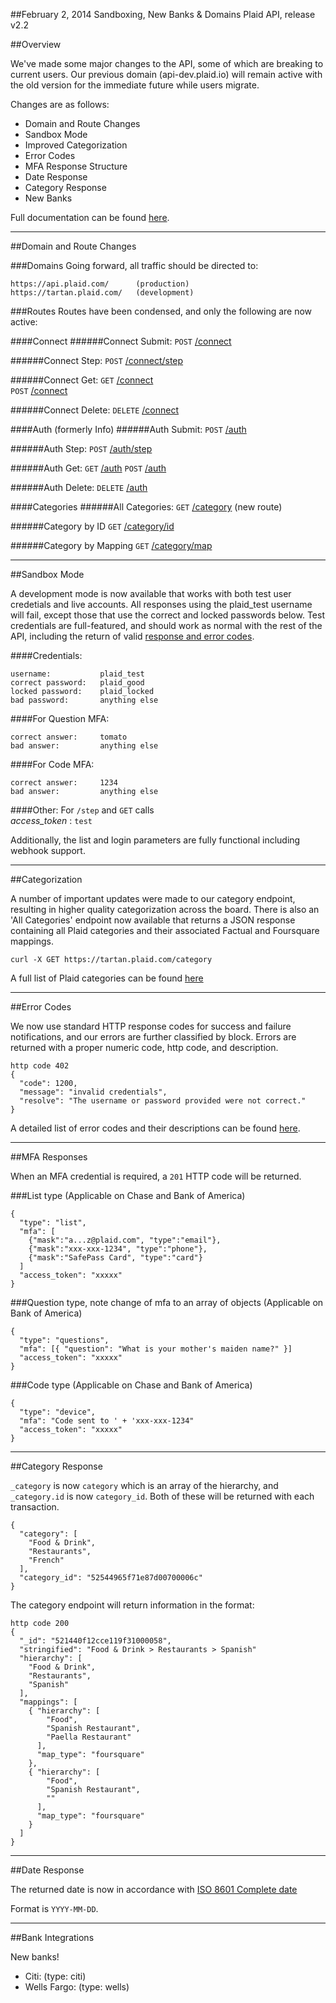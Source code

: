 ##February 2, 2014 Sandboxing, New Banks & Domains
Plaid API, release v2.2

##Overview

We've made some major changes to the API, some of which are breaking to current users. Our previous domain (api-dev.plaid.io) will remain active with the old version for the immediate future while users migrate.

Changes are as follows:
 * Domain and Route Changes
 * Sandbox Mode
 * Improved Categorization
 * Error Codes
 * MFA Response Structure
 * Date Response
 * Category Response
 * New Banks

Full documentation can be found [here](https://www.plaid.com/docs).

---

##Domain and Route Changes

###Domains
Going forward, all traffic should be directed to:

```
https://api.plaid.com/      (production)
https://tartan.plaid.com/   (development)
```

###Routes
Routes have been condensed, and only the following are now active:

####Connect
######Connect Submit:
```POST```  [/connect](https://tartan.plaid.com/connect)  

######Connect Step:
```POST```  [/connect/step](https://tartan.plaid.com/connect/step)  

######Connect Get:
```GET```  [/connect](https://tartan.plaid.com/connect/get)  
```POST```  [/connect](https://tartan.plaid.com/connect)  

######Connect Delete:
```DELETE``` [/connect](https://tartan.plaid.com/connect)


####Auth (formerly Info)
######Auth Submit:
```POST```  [/auth](https://tartan.plaid.com/auth)

######Auth Step:
```POST```  [/auth/step](https://tartan.plaid.com/auth/step)

######Auth Get:
```GET```  [/auth](https://tartan.plaid.com/auth/get)
```POST```  [/auth](https://tartan.plaid.com/auth)

######Auth Delete:
```DELETE``` [/auth](https://tartan.plaid.com/auth)


####Categories
######All Categories:
```GET```  [/category](https://tartan.plaid.com/category) (new route)

######Category by ID
```GET```  [/category/id](https://tartan.plaid.com/category/id/)  

######Category by Mapping
```GET```  [/category/map](https://tartan.plaid.com/category/map)


---

##Sandbox Mode

A development mode is now available that works with both test user credetials and live accounts. All responses using the plaid_test username will fail, except those that use the correct and locked passwords below. Test credentials are full-featured, and should work as normal with the rest of the API, including the return of valid [response and error codes](https://github.com/plaid/support/blob/master/errors.md).

####Credentials:
```
username:           plaid_test
correct password:   plaid_good
locked password:    plaid_locked
bad password:       anything else
```

####For Question MFA:
```
correct answer:     tomato
bad answer:         anything else
```

####For Code MFA:
```
correct answer:     1234
bad answer:         anything else
```

####Other:
For ```/step``` and ```GET``` calls     
*access_token* : ```test```

Additionally, the list and login parameters are fully functional including webhook support.

---

##Categorization

A number of important updates were made to our category endpoint, resulting in higher quality categorization across the board. There is also an 'All Categories' endpoint now available that returns a JSON response containing all Plaid categories and their associated Factual and Foursquare mappings.

```
curl -X GET https://tartan.plaid.com/category
```

A full list of Plaid categories can be found [here](https://github.com/plaid/support/blob/master/categories.md)

---

##Error Codes

We now use standard HTTP response codes for success and failure notifications, and our errors are further classified by block. Errors are returned with a proper numeric code, http code, and description.

```
http code 402
{
  "code": 1200,
  "message": "invalid credentials",
  "resolve": "The username or password provided were not correct."
}
```

A detailed list of error codes and their descriptions can be found [here](https://github.com/plaid/support/blob/master/errors.md).

---

##MFA Responses

When an MFA credential is required, a ```201``` HTTP code will be returned.

###List type
(Applicable on Chase and Bank of America)
```
{
  "type": "list",
  "mfa": [
    {"mask":"a...z@plaid.com", "type":"email"},
    {"mask":"xxx-xxx-1234", "type":"phone"},
    {"mask":"SafePass Card", "type":"card"}
  ]
  "access_token": "xxxxx"
}
```

###Question type, note change of mfa to an array of objects
(Applicable on Bank of America)
```
{
  "type": "questions",
  "mfa": [{ "question": "What is your mother's maiden name?" }]
  "access_token": "xxxxx"
}
```

###Code type
(Applicable on Chase and Bank of America)
```
{
  "type": "device",
  "mfa": "Code sent to ' + 'xxx-xxx-1234"
  "access_token": "xxxxx"
}
```

---

##Category Response

```_category``` is now ```category``` which is an array of the hierarchy, and ```_category.id``` is now ```category_id```. Both of these will be returned with each transaction. 

```
{  
  "category": [
    "Food & Drink",
    "Restaurants",
    "French"
  ],  
  "category_id": "52544965f71e87d00700006c"  
}
```

The category endpoint will return information in the format:
```
http code 200
{
  "_id": "521440f12cce119f31000058",
  "stringified": "Food & Drink > Restaurants > Spanish"
  "hierarchy": [
    "Food & Drink",
    "Restaurants",
    "Spanish"
  ],
  "mappings": [
    { "hierarchy": [
        "Food",
        "Spanish Restaurant",
        "Paella Restaurant"
      ],
      "map_type": "foursquare"
    },
    { "hierarchy": [
        "Food",
        "Spanish Restaurant",
        ""
      ],
      "map_type": "foursquare"
    }
  ]
}
```

---

##Date Response

The returned date is now in accordance with [ISO 8601 Complete date](http://www.w3.org/TR/NOTE-datetime)

Format is ```YYYY-MM-DD```.

---

##Bank Integrations

New banks!

 * Citi:         (type: citi)
 * Wells Fargo:  (type: wells)

